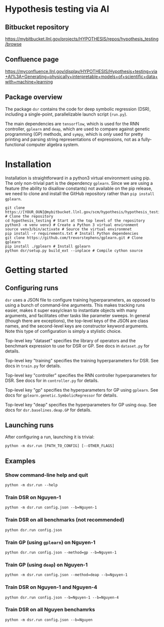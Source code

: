 # **Hypothesis testing via AI**

## Bitbucket repository

https://mybitbucket.llnl.gov/projects/HYPOTHESIS/repos/hypothesis_testing/browse

## Confluence page

https://myconfluence.llnl.gov/display/HYPOTHESIS/Hypothesis+testing+via+AI%3A+Generating+physically+interpretable+models+of+scientific+data+with+machine+learning

## Package overview

The package `dsr` contains the code for deep symbolic regression (DSR), including a single-point, parallelizable launch script (`run.py`).

The main dependencies are `tensorflow`, which is used for the RNN controller, `gplearn` and `deap`, which are used to compare against genetic programming (GP) methods, and `sympy`, which is _only_ used for pretty printing and parsing string representations of expressions, not as a fully-functional computer algebra system.

# Installation

Installation is straightforward in a python3 virtual environment using pip. The only non-trivial part is the dependency `gplearn`. Since we are using a feature (the ability to disallow constants) not available on the pip release, we need to clone and install the GitHub repository rather than `pip install gplearn`.

```
git clone https://[YOUR_OUN]@mybitbucket.llnl.gov/scm/hypothesis/hypothesis_testing.git # Clone the repository
cd hypothesis_testing # Start at the top level of the repository
python3 -m venv venv3 # Create a Python 3 virtual environment
source venv3/bin/activate # Source the virtual environmnet
pip install -r requirements.txt # Install Python dependencies
git clone https://github.com/trevorstephens/gplearn.git # Clone gplearn
pip install ./gplearn # Install gplearn
python dsr/setup.py build_ext --inplace # Compile cython source
```

# Getting started

## Configuring runs

`dsr` uses a JSON file to configure training hyperparameters, as opposed to using a bunch of command-line arguments. This makes tracking runs easier, makes it super easy/clean to instantiate objects with many arguments, and facilitates other tasks like parameter sweeps. In general (though there are exceptions), the top-level keys of the JSON are class names, and the second-level keys are constructor keyword arguments. Note this type of configuration is simply a stylistic choice.

Top-level key "dataset" specifies the library of operators and the benchmark expression to use for DSR or GP. See docs in `dataset.py` for details.

Top-level key "training" specifies the training hyperparameters for DSR. See docs in `train.py` for details.

Top-level key "controller" specifies the RNN controller hyperparameters for DSR. See docs for in `controller.py` for details.

Top-level key "gp" specifies the hyperparameters for GP using `gplearn`. See docs for `gplearn.genetic.SymbolicRegressor` for details.

Top-level key "deap" specifies the hyperparameters for GP using `deap`. See docs for `dsr.baselines.deap.GP` for details.

## Launching runs

After configuring a run, launching it is trivial:

```
python -m dsr.run [PATH_TO_CONFIG] [--OTHER_FLAGS]
```

## Examples

### Show command-line help and quit

```
python -m dsr.run --help
```

### Train DSR on Nguyen-1

```
python -m dsr.run config.json --b=Nguyen-1
```

### Train DSR on all benchmarks (not recommended)

```
python dsr.run config.json
```

### Train GP (using `gplearn`) on Nguyen-1

```
python dsr.run config.json --method=gp --b=Nguyen-1
```

### Train GP (using `deap`) on Nguyen-1

```
python -m dsr.run config.json --method=deap --b=Nguyen-1
```

### Train DSR on Nguyen-1 and Nguyen-4

```
python dsr.run config.json --b=Nguyen-1 --b=Nguyen-4
```

### Train DSR on all Nguyen benchamrks

```
python -m dsr.run config.json --b=Nguyen
```
